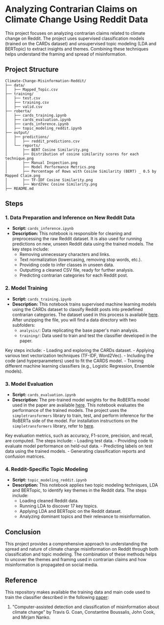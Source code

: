 # Analyzing Contrarian Claims on Climate Change Using Reddit Data

This project focuses on analyzing contrarian claims related to climate change on Reddit. The project uses supervised classification models (trained on the CARDs dataset) and unsupervised topic modeling (LDA and BERTopic) to extract insights and themes. Combining these techniques helps understand the framing and spread of misinformation.

## Project Structure

```
Climate-Change-Misinformation-Reddit/
├── data/                              
│   ├── Mapped_Topic.csv          
├── training/                          
│   ├── test.csv          
│   ├── training.csv      
│   ├── valid.csv               
├── roberta/                         
│   ├── cards_training.ipynb           
│   ├── cards_evaluation.ipynb         
│   ├── cards_inference.ipynb          
│   ├── topic_modeling_reddit.ipynb     
├── output/                             
│   ├── predictions/                   
│   │   ├── reddit_predictions.csv     
│   └── reports/                     
│       ├── BERT Cosine Similarity.png   
│       ├── Distribution of cosine similarity scores for each technique.png
│       ├── Manual Inspection.png     
│       ├── Model Performance Metrics.png       
│       ├── Percentage of Rows with Cosine Similarity (BERT) _ 0.5 by Mapped Claim.png       
│       ├── TF-IDF Cosine Similarity.png       
│       ├── Word2Vec Cosine Similarity.png        
├── README.md                        

```

## Steps

### 1. Data Preparation and Inference on New Reddit Data
   - **Script:** `cards_inference.ipynb`
   - **Description:** This notebook is responsible for cleaning and preprocessing the raw Reddit dataset. It is also used for running predictions on new, unseen Reddit data using the trained models. The key steps include:
     - Removing unnecessary characters and links.
     - Text normalization (lowercasing, removing stop words, etc.).
     - Providing code to infer classes in unseen data.
     - Outputting a cleaned CSV file, ready for further analysis.
     - Predicting contrarian categories for each Reddit post.

### 2. Model Training
   - **Script:** `cards_training.ipynb`
   - **Description:** This notebook trains supervised machine learning models using the CARDs dataset to classify Reddit posts into predefined contrarian categories. The dataset used in this process is available [here](https://drive.google.com/uc?export=download&id=14exmlYCT3-K2byYHFFrShAIYiemJQroi). After unzipping the file, you will find a data directory with two subfolders:
     - `analysis/`: Data replicating the base paper's main analysis.
     - `training/`: Data used to train and test the classifier developed in the paper.

   Key steps include:
     - Loading and exploring the CARDs dataset.
     - Applying various text vectorization techniques (TF-IDF, Word2Vec).
     - Including the code (and hyperparameters) used to fit the CARDS model.
     - Training different machine learning classifiers (e.g., Logistic Regression, Ensemble models).

### 3. Model Evaluation
   - **Script:** `cards_evaluation.ipynb`
   - **Description:** The pre-trained model weights for the RoBERTa model used in the paper are available [here](https://drive.google.com/uc?export=download&id=1cbASuoLNY-kJcm7hUFLTGYzblZFzxaVo). This notebook evaluates the performance of the trained models. The project uses the `simpletransformers` library to train, test, and perform inference for the RoBERTa side of the model. For installation instructions on the `simpletransformers` library, refer to [here](https://simpletransformers.ai/docs/installation/). 

   Key evaluation metrics, such as accuracy, F1-score, precision, and recall, are computed. The steps include:
     - Loading test data.
     - Providing code to evaluate model performance on held-out data.
     - Predicting labels on test data using the trained models.
     - Generating classification reports and confusion matrices.

### 4. Reddit-Specific Topic Modeling
   - **Script:** `topic_modeling_reddit.ipynb`
   - **Description:** This notebook applies two topic modeling techniques, LDA and BERTopic, to identify key themes in the Reddit data. The steps include:
     - Loading cleaned Reddit data.
     - Running LDA to discover 17 key topics.
     - Applying LDA and BERTopic on the Reddit dataset.
     - Analyzing dominant topics and their relevance to misinformation.

## Conclusion

This project provides a comprehensive approach to understanding the spread and nature of climate change misinformation on Reddit through both classification and topic modeling. The combination of these methods helps to uncover the themes and framing used in contrarian claims and how misinformation is propagated on social media.

## Reference

This repository makes available the training data and main code used to train the classifier described in the following [paper](https://osf.io/preprints/socarxiv/crxfm/):
1. "Computer-assisted detection and classification of misinformation about climate change" by Travis G. Coan, Constantine Boussalis, John Cook, and Mirjam Nanko.


